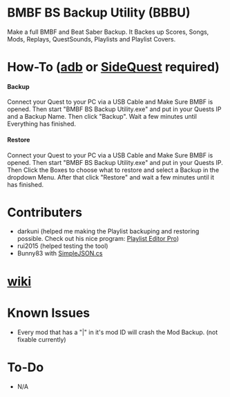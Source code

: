 # BMBF BS Backup Utility (BBBU)
Make a full BMBF and Beat Saber Backup. It Backes up Scores, Songs, Mods, Replays, QuestSounds, Playlists and Playlist Covers.
# How-To ([adb](https://developer.android.com/studio/releases/platform-tools) or [SideQuest](https://sidequestvr.com/setup-howto) required)
#### Backup
Connect your Quest to your PC via a USB Cable and Make Sure BMBF is opened. Then start "BMBF BS Backup Utility.exe" and put in your Quests IP and a Backup Name. Then click "Backup". Wait a few minutes until Everything has finished.
#### Restore
Connect your Quest to your PC via a USB Cable and Make Sure BMBF is opened. Then start "BMBF BS Backup Utility.exe" and put in your Quests IP. Then Click the Boxes to choose what to restore and select a Backup in the dropdown Menu. After that click "Restore" and wait a few minutes until it has finished.
# Contributers
- darkuni (helped me making the Playlist backuping and restoring possible. Check out his nice program: [Playlist Editor Pro](https://beatsaberquest.com/bmbf/my-tools/playlist-editor-pro/#:~:text=Playlist%20Editor%20Pro%20is%20a,details%20and%20download%20it%20here.))
- rui2015 (helped testing the tool)
- Bunny83 with [SimpleJSON.cs](https://github.com/Bunny83/SimpleJSON/blob/master/SimpleJSON.cs)
# [wiki](https://github.com/ComputerElite/wiki)
# Known Issues
- Every mod that has a "|" in it's mod ID will crash the Mod Backup. (not fixable currently)
# To-Do
- N/A
